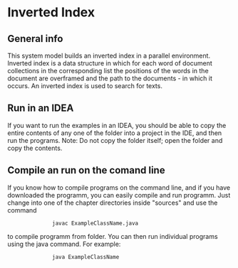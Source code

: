 # Inverted Index

## General info

This system model builds an inverted index in a parallel environment. 
Inverted index is a data structure in which for each word of document 
collections in the corresponding list the positions of the words in the 
document are overframed and the path to the documents - in which it 
occurs. An inverted index is used to search for texts.

## Run in an IDEA

If you want to run the examples in an IDEA, you should be able to copy 
the entire contents of any one of the folder into a project in the IDE, 
and then run the programs. 
Note: Do not copy the folder itself; open the folder and copy the contents.

## Compile an run on the comand line

If you know how to compile programs on the command line, and if you have
downloaded the programm, you can easily compile and run programm. Just 
change into one of the chapter directories inside "sources" and use
the command 

                  javac ExampleClassName.java
                  
to compile programm from folder. You can then run individual programs 
using the java command. For example:

                  java ExampleClassName
                  

